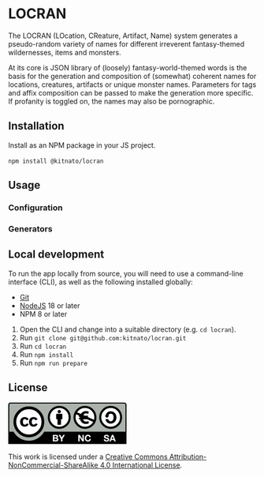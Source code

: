 # LOCRAN

The LOCRAN (LOcation, CReature, Artifact, Name) system generates a pseudo-random variety of names for different irreverent fantasy-themed wildernesses, items and monsters.

At its core is JSON library of (loosely) fantasy-world-themed words is the basis for the generation and composition of (somewhat) coherent names for locations, creatures, artifacts or unique monster names. Parameters for tags and affix composition can be passed to make the generation more specific. If profanity is toggled on, the names may also be pornographic.

## Installation

Install as an NPM package in your JS project.

`npm install @kitnato/locran`

## Usage

### Configuration

### Generators

## Local development

To run the app locally from source, you will need to use a command-line interface (CLI), as well as the following installed globally:

- [Git](https://git-scm.com/downloads)
- [NodeJS](https://nodejs.org/en) 18 or later
- NPM 8 or later

1. Open the CLI and change into a suitable directory (e.g. `cd locran`).
1. Run `git clone git@github.com:kitnato/locran.git`
1. Run `cd locran`
1. Run `npm install`
1. Run `npm run prepare`

## License

![CC BY-NC-SA 4.0](/assets/by-nc-sa.eu.svg?raw=true)

This work is licensed under a [Creative Commons Attribution-NonCommercial-ShareAlike 4.0 International License](https://creativecommons.org/licenses/by-nc-sa/4.0).
